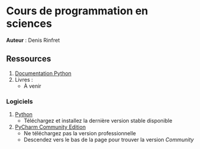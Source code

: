 # Cours de programmation en sciences

**Auteur** : Denis Rinfret

## Ressources

1. [Documentation Python](https://docs.python.org/3/)
2. Livres :
    - À venir

### Logiciels

1. [Python](https://www.python.org/downloads/windows/)
    - Téléchargez et installez la dernière version stable disponible
2. [PyCharm Community Edition](https://www.jetbrains.com/pycharm/download/?section=windows)
    - Ne téléchargez pas la version professionnelle
    - Descendez vers le bas de la page pour trouver la version *Community*
   